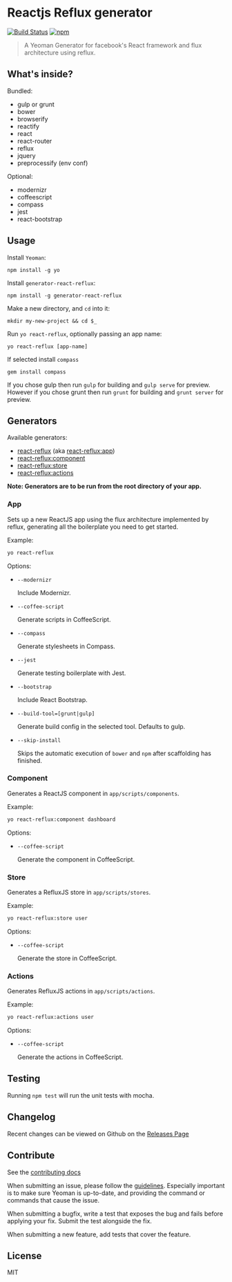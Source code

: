 # Reactjs Reflux generator
[![Build Status](http://img.shields.io/travis/TFaga/generator-react-reflux/master.svg?style=flat)](https://travis-ci.org/TFaga/generator-react-reflux) [![npm](http://img.shields.io/npm/v/generator-react-reflux.svg?style=flat)](https://www.npmjs.com/package/generator-react-reflux)

> A Yeoman Generator for facebook's React framework and flux architecture using reflux.


## What's inside?

Bundled:

* gulp or grunt
* bower
* browserify
* reactify
* react
* react-router
* reflux
* jquery
* preprocessify (env conf)

Optional:

* modernizr
* coffeescript
* compass
* jest
* react-bootstrap

## Usage

Install `Yeoman`:
```
npm install -g yo
```

Install `generator-react-reflux`:
```
npm install -g generator-react-reflux
```

Make a new directory, and `cd` into it:
```
mkdir my-new-project && cd $_
```

Run `yo react-reflux`, optionally passing an app name:
```
yo react-reflux [app-name]
```

If selected install `compass`
```
gem install compass
```

If you chose gulp then run `gulp` for building and `gulp serve` for preview. However if you chose grunt then run `grunt` for building and `grunt server` for preview.

## Generators

Available generators:

* [react-reflux](#app) (aka [react-reflux:app](#app))
* [react-reflux:component](#component)
* [react-reflux:store](#store)
* [react-reflux:actions](#actions)

**Note: Generators are to be run from the root directory of your app.**

### App

Sets up a new ReactJS app using the flux architecture implemented by reflux, generating all the boilerplate you need to get started.

Example:
```bash
yo react-reflux
```

Options:

* `--modernizr`
	
	Include Modernizr.

* `--coffee-script`
	
	Generate scripts in CoffeeScript.

* `--compass`
	
	Generate stylesheets in Compass.

* `--jest`
	
	Generate testing boilerplate with Jest.
	
* `--bootstrap`
  
	Include React Bootstrap.

* `--build-tool=[grunt|gulp]`
  
  Generate build config in the selected tool. Defaults to gulp.

* `--skip-install`

  Skips the automatic execution of `bower` and `npm` after
  scaffolding has finished.

### Component

Generates a ReactJS component in `app/scripts/components`.

Example:
```bash
yo react-reflux:component dashboard
```

Options:

* `--coffee-script`
  
  Generate the component in CoffeeScript.

### Store

Generates a RefluxJS store in `app/scripts/stores`.

Example:
```bash
yo react-reflux:store user
```

Options:

* `--coffee-script`
  
  Generate the store in CoffeeScript.

### Actions

Generates RefluxJS actions in `app/scripts/actions`.

Example:
```bash
yo react-reflux:actions user
```

Options:

* `--coffee-script`
  
  Generate the actions in CoffeeScript.

## Testing

Running `npm test` will run the unit tests with mocha.

## Changelog

Recent changes can be viewed on Github on the [Releases Page](https://github.com/tfaga/generator-react-reflux/releases)

## Contribute

See the [contributing docs](https://github.com/yeoman/yeoman/blob/master/contributing.md)

When submitting an issue, please follow the [guidelines](https://github.com/yeoman/yeoman/blob/master/contributing.md#issue-submission). Especially important is to make sure Yeoman is up-to-date, and providing the command or commands that cause the issue.

When submitting a bugfix, write a test that exposes the bug and fails before applying your fix. Submit the test alongside the fix.

When submitting a new feature, add tests that cover the feature.

## License

MIT
